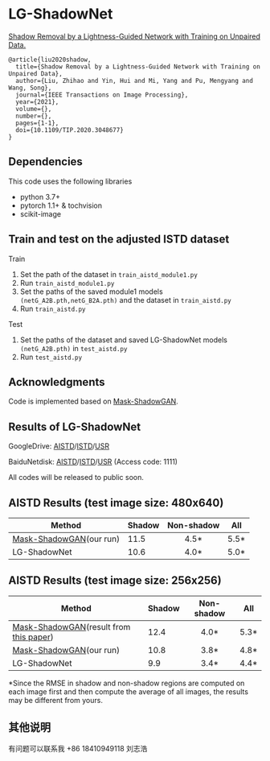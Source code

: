 # LG-ShadowNet
[Shadow Removal by a Lightness-Guided Network with Training on Unpaired Data.](https://ieeexplore.ieee.org/document/9318562)

```
@article{liu2020shadow,
  title={Shadow Removal by a Lightness-Guided Network with Training on Unpaired Data},
  author={Liu, Zhihao and Yin, Hui and Mi, Yang and Pu, Mengyang and Wang, Song},
  journal={IEEE Transactions on Image Processing},
  year={2021},
  volume={},
  number={},
  pages={1-1},
  doi={10.1109/TIP.2020.3048677}
}
```

## Dependencies
This code uses the following libraries
- python 3.7+
- pytorch 1.1+ & tochvision
- scikit-image

## Train and test on the adjusted ISTD dataset
Train 
1. Set the path of the dataset in ```train_aistd_module1.py```
2. Run ```train_aistd_module1.py```
3. Set the paths of the saved module1 models ```(netG_A2B.pth,netG_B2A.pth)``` and the dataset in ```train_aistd.py```
4. Run ```train_aistd.py```

Test   
1. Set the paths of the dataset and saved LG-ShadowNet models ```(netG_A2B.pth)``` in ```test_aistd.py```
2. Run ```test_aistd.py```


## Acknowledgments
Code is implemented based on [Mask-ShadowGAN](https://github.com/xw-hu/Mask-ShadowGAN).


## Results of LG-ShadowNet

GoogleDrive: [AISTD](https://drive.google.com/file/d/1psjWoflIK2tPC0mzMNyp-LYA1QkQeYtK/view?usp=sharing)/[ISTD](https://drive.google.com/file/d/1ET7o43qRFV5xiKyw-qByhw0qFQX0OJ5i/view?usp=sharing)/[USR](https://drive.google.com/file/d/1MagXXnjVRdYG-25J8kq3e4o0ts7fcBMS/view?usp=sharing)

BaiduNetdisk: [AISTD](https://pan.baidu.com/s/18fcRpubDixjHpWegIFiU1A)/[ISTD](https://pan.baidu.com/s/1rXnCGbr87Nc3oUGTVu190g)/[USR](https://pan.baidu.com/s/1QtAdumC_jfDfb-iq7bGZ6g) (Access code: 1111)

All codes will be released to public soon.

## AISTD Results (test image size: 480x640)
| Method | Shadow | Non-shadow | All |
|------|:-----|:-----:|------|
| [Mask-ShadowGAN](https://github.com/xw-hu/Mask-ShadowGAN)(our run)| 11.5 | 4.5* | 5.5* |
| LG-ShadowNet | 10.6 | 4.0* | 5.0* |

## AISTD Results (test image size: 256x256) 
| Method | Shadow | Non-shadow | All |
|------|:-----|:-----:|------|
| [Mask-ShadowGAN](https://github.com/xw-hu/Mask-ShadowGAN)(result from [this paper](https://github.com/lmhieu612/FSS2SR))| 12.4 | 4.0* | 5.3* |
| [Mask-ShadowGAN](https://github.com/xw-hu/Mask-ShadowGAN)(our run)| 10.8 | 3.8* | 4.8* |
| LG-ShadowNet | 9.9 | 3.4* | 4.4* |

*Since the RMSE in shadow and non-shadow regions are computed on each image first and then compute the average of all images, the results may be different from yours.

## 其他说明
有问题可以联系我
+86 18410949118
刘志浩
